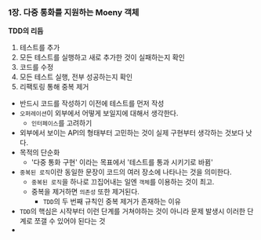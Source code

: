 ### 1장. 다중 통화를 지원하는 Moeny 객체



**TDD의 리듬**

1. 테스트를 추가
2. 모든 테스트를 실행하고 새로 추가한 것이 실패하는지 확인
3. 코드를 수정
4. 모든 테스트 실행, 전부 성공하는지 확인
5. 리팩토링 통해 중복 제거 



- 반드시 코드를 작성하기 이전에 테스트를 먼저 작성
- `오퍼레이션`이 외부에서 어떻게 보일지에 대해서 생각한다.
  - `인터페이스`를 고려하기
- 외부에서 보이는 API의 형태부터 고민하는 것이 실제 구현부터 생각하는 것보다 낫다.
- 목적의 단순화
  - '다중 통화 구현' 이라는 목표에서 '테스트를 통과 시키기로 바뀜'
- `중복된 로직`이란 동일한 문장이 코드의 여러 장소에 나타나는 것을 의미한다.
  - `중복된 로직`을 하나로 끄집어내는 일엔 `객체`를 이용하는 것이 최고.
  - 중복을 제거하면 `의존성` 또한 제거된다.
    - `TDD`의 두 번째 규칙인 중복 제거가 존재하는 이유
- `TDD`의 핵심은 시작부터 이런 단계를 거쳐야하는 것이 아니라 문제 발생시 이러한 단계로 쪼갤 수 있어야 된다는 것
- 
